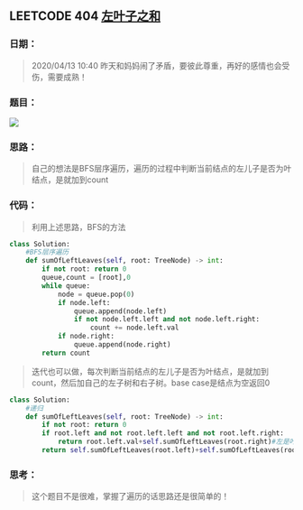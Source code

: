 ## LEETCODE 404 [左叶子之和](https://leetcode-cn.com/problems/sum-of-left-leaves/)

### 日期：

> 2020/04/13 10:40 昨天和妈妈闹了矛盾，要彼此尊重，再好的感情也会受伤，需要成熟！

### 题目：

<img src = "D:\Markdown\LEETCODE\questions\0404.png">

### 思路：

> 自己的想法是BFS层序遍历，遍历的过程中判断当前结点的左儿子是否为叶结点，是就加到count
### 代码：

> 利用上述思路，BFS的方法

```python
class Solution:
    #BFS层序遍历
    def sumOfLeftLeaves(self, root: TreeNode) -> int:
        if not root: return 0
        queue,count = [root],0
        while queue:
            node = queue.pop(0)
            if node.left:
                queue.append(node.left)
                if not node.left.left and not node.left.right:
                    count += node.left.val
            if node.right:
                queue.append(node.right)
        return count
```
>  迭代也可以做，每次判断当前结点的左儿子是否为叶结点，是就加到count，然后加自己的左子树和右子树。base case是结点为空返回0
```python
class Solution:
    #递归
    def sumOfLeftLeaves(self, root: TreeNode) -> int:
        if not root: return 0
        if root.left and not root.left.left and not root.left.right:
            return root.left.val+self.sumOfLeftLeaves(root.right)#左是叶结点就没必要再递归
        return self.sumOfLeftLeaves(root.left)+self.sumOfLeftLeaves(root.right)
```

### 思考：

> 这个题目不是很难，掌握了遍历的话思路还是很简单的！